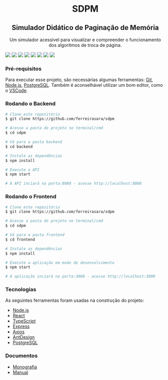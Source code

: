 <h1 align="center">SDPM</h1>
<h2 align="center">Simulador Didático de Paginação de Memória</h1>
<p align="center">Um simulador acessível para visualizar e compreender o funcionamento dos algoritmos de troca de página.</p>


<img src="https://img.shields.io/github/license/ferreirasara/sdpm" /> <img src="https://img.shields.io/github/issues/ferreirasara/sdpm" /> <img src="https://img.shields.io/github/forks/ferreirasara/sdpm" /> <img src="https://img.shields.io/github/stars/ferreirasara/sdpm" /> <img src="https://img.shields.io/github/last-commit/ferreirasara/sdpm" /> <img src="https://img.shields.io/github/repo-size/ferreirasara/sdpm" /> <img src="https://img.shields.io/github/commit-activity/m/ferreirasara/sdpm" /> <img src="https://img.shields.io/github/languages/top/ferreirasara/sdpm" />


### Pré-requisitos

Para executar esse projeto, são necessárias algumas ferramentas: [Git](https://git-scm.com), [Node.js](https://nodejs.org/en/), [PostgreSQL](https://www.postgresql.org/). Também é aconselhável utilizar um bom editor, como o [VSCode](https://code.visualstudio.com/).

### Rodando o Backend

```bash
# Clone este repositório
$ git clone https://github.com/ferreirasara/sdpm

# Acesse a pasta do projeto no terminal/cmd
$ cd sdpm

# Vá para a pasta backend
$ cd backend

# Instale as dependências
$ npm install

# Execute a API
$ npm start

# A API inciará na porta:8080 - acesse http://localhost:8080
```

### Rodando o Frontend

```bash
# Clone este repositório
$ git clone https://github.com/ferreirasara/sdpm

# Acesse a pasta do projeto no terminal/cmd
$ cd sdpm

# Vá para a pasta frontend
$ cd frontend

# Instale as dependências
$ npm install

# Execute a aplicação em modo de desenvolvimento
$ npm start

# A aplicação inciará na porta:3000 - acesse http://localhost:3000
```

### Tecnologias

As seguintes ferramentas foram usadas na construção do projeto:

- [Node.js](https://nodejs.org/en/)
- [React](https://pt-br.reactjs.org/)
- [TypeScript](https://www.typescriptlang.org/)
- [Express](https://expressjs.com/pt-br/)
- [Axios](https://www.npmjs.com/package/axios)
- [AntDesign](https://ant.design/)
- [PostgreSQL](https://www.postgresql.org/)

### Documentos

- [Monografia](https://drive.google.com/file/d/1d77sW2v3VlDeZe06RZ3VUL_qk2BhJ-On/view?usp=sharing)
- [Manual](https://drive.google.com/file/d/1VZCWvZ_j1yHgLe7noBnWz9Cujss5iaZm/view?usp=sharing)